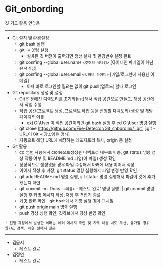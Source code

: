 # Git_onbording
깃 기초 활용 연습용
* * *
- Git 설치 및 환경설정
  - git bash 실행
  - git -v 명령 실행
    - 설치된 깃 버전이 출력되면 정상 설치 및 환경변수 설정 완료
  - git comfing --global user.name `<깃허브 닉네임>` [아이디인 이메일이 아닌 유저네임]
  - git comfing --global user.email `<깃허브 아이디>` [가입/로그인에 사용한 이메일]
    - 아마 바로 로그인할 필요는 없이 git push(업로드) 할때 로그인
- Git repository 생성 및 설정
  - Git은 정해진 디렉토리를 초기화(init)해서 작업 공간으로 만들고, 해당 공간에서 작업 수행
  - 작업 공간(프로젝트 생성, 프로젝트 작업 등을 진행할 디렉토리) 생성 및 해당 페이지로 이동
    - ex) C:\\User 이 작업 공간이라면 git bash 실행 후 cd C:\\User 명령 실행
  - git clone https://github.com/Fire-Detector/Git_onbording/`.git` [.git - URL이 Git 저장소임을 명시]
  - 자동으로 해당 URL에 해당하는 레포지토리 복사, origin 등 설정
- Git 활용
  - cd 명령 사용해서 clone으로생성된 디렉토리 내부로 이동, git status 명령 정상 작동 여부 및 README.md 파일(이 파일) 생성 확인
  - 정상적으로 생성됐을 경우 파일 수정해서 아래에 내용 이어서 작성
  - 이어서 작성 후 저장, git status 명령 실행해서 파일 변경 반영 확인
  - git add README.md 명령 실행, git status 명령 실행해서 파일이 깃에 추가됐는지 확인
  - git commit -m 'Docs : `<이름>` - 테스트 완료' 명령 실행 || git commit 명령 실행 후 커밋 메세지 작성, 저장 후 편집기 종료
  - 커밋 완료 확인 - git bash에서 커밋 실행 결과 표시됨
  - git push origin main 명령 실행
  - push 정상 싱행 확인, 깃허브에서 정상 반영 확인
```
! 진행 과정에서 발생한 에러는 에러 메시지 확인 및 자체 해결 시도 우선, 불가할 경우 웹/AI 검색, 해결 실패시 질문
```
* * *
- 김윤서
  - 테스트 완료
- 김정연
  - 테스트 완료
